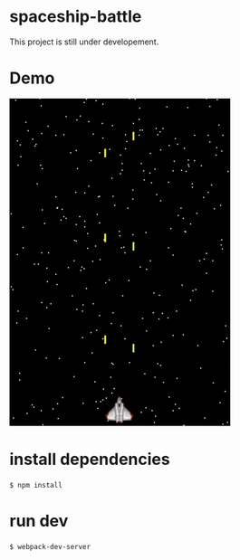 # spaceship-battle

This project is still under developement.

# Demo

![Alt Text](https://github.com/MichaelDuo/spaceship-battle/blob/master/demo.gif)

# install dependencies
`$ npm install`

# run dev
`$ webpack-dev-server`